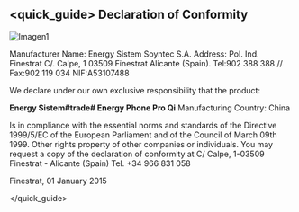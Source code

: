 ## <quick_guide> Declaration of Conformity

![Imagen1](http://static.energysistem.com/images/manuals/42259/54994077602a0.jpg)

Manufacturer Name:
Energy Sistem Soyntec S.A.
Address: Pol. Ind. Finestrat C/. Calpe, 1
03509 Finestrat Alicante (Spain).
Tel:902 388 388 // Fax:902 119 034
NIF:A53107488

We declare under our own exclusive responsibility that the product:

**Energy Sistem#trade# Energy Phone Pro Qi**
Manufacturing Country: China

Is in compliance with the essential norms and standards of the Directive 1999/5/EC of the European Parliament and of the Council of March 09th 1999. Other rights property of other companies or individuals.
You may request a copy of the declaration of conformity at C/ Calpe, 1-03509 Finestrat - Alicante (Spain) Tel. +34 966 831 058

Finestrat, 01 January 2015


</quick_guide>

